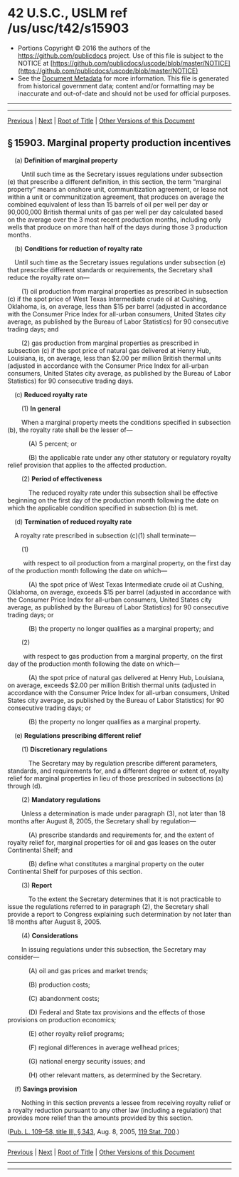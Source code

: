 ---
---

# 42 U.S.C., USLM ref /us/usc/t42/s15903

* Portions Copyright © 2016 the authors of the https://github.com/publicdocs project.
  Use of this file is subject to the NOTICE at [https://github.com/publicdocs/uscode/blob/master/NOTICE](https://github.com/publicdocs/uscode/blob/master/NOTICE)
* See the [Document Metadata](././../../../../../..//README.md) for more information.
  This file is generated from historical government data; content and/or formatting may be inaccurate and out-of-date and should not be used for official purposes.

----------
----------

[Previous](./../../../../../..//us/usc/t42/ch149/schIII/ptA/m__us_usc_t42_s15902.md) | [Next](./../../../../../..//us/usc/t42/ch149/schIII/ptA/m__us_usc_t42_s15904.md) | [Root of Title](./../../../../../../) | [Other Versions of this Document](https://publicdocs.github.io/go/links?ns=uslm&ref=%2Fus%2Fusc%2Ft42%2Fs15903)

## § 15903. Marginal property production incentives

    (a) __Definition of marginal property__ 

        Until such time as the Secretary issues regulations under subsection (e) that prescribe a different definition, in this section, the term “marginal property” means an onshore unit, communitization agreement, or lease not within a unit or communitization agreement, that produces on average the combined equivalent of less than 15 barrels of oil per well per day or 90,000,000 British thermal units of gas per well per day calculated based on the average over the 3 most recent production months, including only wells that produce on more than half of the days during those 3 production months.

    (b) __Conditions for reduction of royalty rate__ 

    Until such time as the Secretary issues regulations under subsection (e) that prescribe different standards or requirements, the Secretary shall reduce the royalty rate on—

        (1) oil production from marginal properties as prescribed in subsection (c) if the spot price of West Texas Intermediate crude oil at Cushing, Oklahoma, is, on average, less than $15 per barrel (adjusted in accordance with the Consumer Price Index for all-urban consumers, United States city average, as published by the Bureau of Labor Statistics) for 90 consecutive trading days; and

        (2) gas production from marginal properties as prescribed in subsection (c) if the spot price of natural gas delivered at Henry Hub, Louisiana, is, on average, less than $2.00 per million British thermal units (adjusted in accordance with the Consumer Price Index for all-urban consumers, United States city average, as published by the Bureau of Labor Statistics) for 90 consecutive trading days.

    (c) __Reduced royalty rate__ 

        (1) __In general__ 

        When a marginal property meets the conditions specified in subsection (b), the royalty rate shall be the lesser of—

            (A) 5 percent; or

            (B) the applicable rate under any other statutory or regulatory royalty relief provision that applies to the affected production.

        (2) __Period of effectiveness__ 

            The reduced royalty rate under this subsection shall be effective beginning on the first day of the production month following the date on which the applicable condition specified in subsection (b) is met.

    (d) __Termination of reduced royalty rate__ 

    A royalty rate prescribed in subsection (c)(1) shall terminate—

        (1)

         with respect to oil production from a marginal property, on the first day of the production month following the date on which—

            (A) the spot price of West Texas Intermediate crude oil at Cushing, Oklahoma, on average, exceeds $15 per barrel (adjusted in accordance with the Consumer Price Index for all-urban consumers, United States city average, as published by the Bureau of Labor Statistics) for 90 consecutive trading days; or

            (B) the property no longer qualifies as a marginal property; and

        (2)

         with respect to gas production from a marginal property, on the first day of the production month following the date on which—

            (A) the spot price of natural gas delivered at Henry Hub, Louisiana, on average, exceeds $2.00 per million British thermal units (adjusted in accordance with the Consumer Price Index for all-urban consumers, United States city average, as published by the Bureau of Labor Statistics) for 90 consecutive trading days; or

            (B) the property no longer qualifies as a marginal property.

    (e) __Regulations prescribing different relief__ 

        (1) __Discretionary regulations__ 

            The Secretary may by regulation prescribe different parameters, standards, and requirements for, and a different degree or extent of, royalty relief for marginal properties in lieu of those prescribed in subsections (a) through (d).

        (2) __Mandatory regulations__ 

        Unless a determination is made under paragraph (3), not later than 18 months after August 8, 2005, the Secretary shall by regulation—

            (A) prescribe standards and requirements for, and the extent of royalty relief for, marginal properties for oil and gas leases on the outer Continental Shelf; and

            (B) define what constitutes a marginal property on the outer Continental Shelf for purposes of this section.

        (3) __Report__ 

            To the extent the Secretary determines that it is not practicable to issue the regulations referred to in paragraph (2), the Secretary shall provide a report to Congress explaining such determination by not later than 18 months after August 8, 2005.

        (4) __Considerations__ 

        In issuing regulations under this subsection, the Secretary may consider—

            (A) oil and gas prices and market trends;

            (B) production costs;

            (C) abandonment costs;

            (D) Federal and State tax provisions and the effects of those provisions on production economics;

            (E) other royalty relief programs;

            (F) regional differences in average wellhead prices;

            (G) national energy security issues; and

            (H) other relevant matters, as determined by the Secretary.

    (f) __Savings provision__ 

        Nothing in this section prevents a lessee from receiving royalty relief or a royalty reduction pursuant to any other law (including a regulation) that provides more relief than the amounts provided by this section.

([Pub. L. 109–58, title III, § 343][/us/pl/109/58/s343], Aug. 8, 2005, [119 Stat. 700][/us/stat/119/700].)

----------

[Previous](./../../../../../..//us/usc/t42/ch149/schIII/ptA/m__us_usc_t42_s15902.md) | [Next](./../../../../../..//us/usc/t42/ch149/schIII/ptA/m__us_usc_t42_s15904.md) | [Root of Title](./../../../../../../) | [Other Versions of this Document](https://publicdocs.github.io/go/links?ns=uslm&ref=%2Fus%2Fusc%2Ft42%2Fs15903)

----------
----------

[/us/pl/109/58/s343]: https://publicdocs.github.io/go/links?ns=uslm&ref=%2Fus%2Fpl%2F109%2F58%2Fs343
[/us/stat/119/700]: https://publicdocs.github.io/go/links?ns=uslm&ref=%2Fus%2Fstat%2F119%2F700


